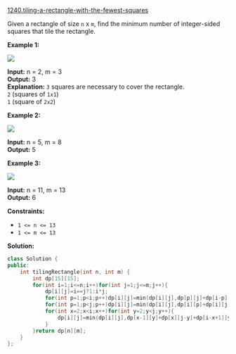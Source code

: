 [1240.tiling-a-rectangle-with-the-fewest-squares](https://leetcode.com/problems/tiling-a-rectangle-with-the-fewest-squares/)  

Given a rectangle of size `n` x `m`, find the minimum number of integer-sided squares that tile the rectangle.

**Example 1:**

![](https://assets.leetcode.com/uploads/2019/10/17/sample_11_1592.png)

  
**Input:** n = 2, m = 3  
**Output:** 3  
**Explanation:** `3` squares are necessary to cover the rectangle.  
`2` (squares of `1x1`)  
`1` (square of `2x2`)

**Example 2:**

![](https://assets.leetcode.com/uploads/2019/10/17/sample_22_1592.png)

  
**Input:** n = 5, m = 8  
**Output:** 5  

**Example 3:**

![](https://assets.leetcode.com/uploads/2019/10/17/sample_33_1592.png)

  
**Input:** n = 11, m = 13  
**Output:** 6  

**Constraints:**

*   `1 <= n <= 13`
*   `1 <= m <= 13`  



**Solution:**  

```cpp
class Solution {
public:
    int tilingRectangle(int n, int m) {
        int dp[15][15];
        for(int i=1;i<=n;i++)for(int j=1;j<=m;j++){
            dp[i][j]=i==j?1:i*j;
            for(int p=1;p<i;p++)dp[i][j]=min(dp[i][j],dp[p][j]+dp[i-p][j]);
            for(int p=1;p<j;p++)dp[i][j]=min(dp[i][j],dp[i][p]+dp[i][j-p]);
            for(int x=2;x<i;x++)for(int y=2;y<j;y++){
                dp[i][j]=min(dp[i][j],dp[x-1][y]+dp[x][j-y]+dp[i-x+1][y-1]+dp[i-x][j-y+1]+1);
            }
        }return dp[n][m];
    }
};
```
      